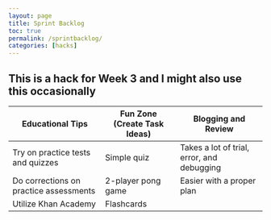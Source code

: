 ```yaml
---
layout: page
title: Sprint Backlog
toc: true
permalink: /sprintbacklog/
categories: [hacks]
---
```


## This is a hack for Week 3 and I might also use this occasionally

| Educational Tips | Fun Zone (Create Task Ideas) | Blogging and Review |
| ---------------- | ---------------------------- | ------------------- |
| Try on practice tests and quizzes | Simple quiz | Takes a lot of trial, error, and debugging |
| Do corrections on practice assessments | 2-player pong game | Easier with a proper plan |
| Utilize Khan Academy | Flashcards |